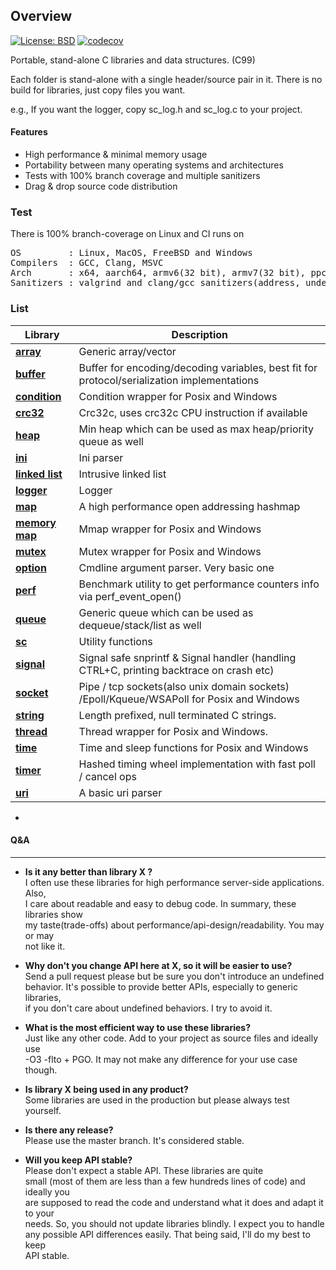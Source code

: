 ## Overview

[![License: BSD](https://img.shields.io/badge/License-BSD-blue.svg)](https://opensource.org/licenses/bsd-3-clause)
[![codecov](https://codecov.io/gh/tezc/sc/branch/master/graph/badge.svg?token=O8ZHQ0XZ30)](https://codecov.io/gh/tezc/sc)

Portable, stand-alone C libraries and data structures. (C99)

Each folder is stand-alone with a single header/source pair in it. There is no  
build for libraries, just copy files you want. 

e.g., If you want the logger, copy sc_log.h and sc_log.c to your project.

#### Features

- High performance & minimal memory usage
- Portability between many operating systems and architectures
- Tests with 100% branch coverage and multiple sanitizers
- Drag & drop source code distribution

### Test
There is 100% branch-coverage on Linux and CI runs on

<pre>
OS         : Linux, MacOS, FreeBSD and Windows  
Compilers  : GCC, Clang, MSVC  
Arch       : x64, aarch64, armv6(32 bit), armv7(32 bit), ppc64le, s390x(big endian), riscv64  
Sanitizers : valgrind and clang/gcc sanitizers(address, undefined, thread)
</pre>

### List

| Library                        | Description                                                                                 |
|--------------------------------|---------------------------------------------------------------------------------------------|
| **[array](array)**             | Generic array/vector                                                                        |
| **[buffer](buffer)**           | Buffer for encoding/decoding variables, best fit for protocol/serialization implementations |
| **[condition](condition)**     | Condition wrapper for Posix and Windows                                                     |
| **[crc32](crc32)**             | Crc32c, uses crc32c CPU instruction if available                                            |
| **[heap](heap)**               | Min heap which can be used as max heap/priority queue as well                               | 
| **[ini](ini)**                 | Ini parser                                                                                  |
| **[linked list](linked-list)** | Intrusive linked list                                                                       |
| **[logger](logger)**           | Logger                                                                                      |
| **[map](map)**                 | A high performance open addressing hashmap                                                  |
| **[memory map](memory-map)**   | Mmap wrapper for Posix and Windows                                                          |
| **[mutex](mutex)**             | Mutex wrapper for Posix and Windows                                                         |
| **[option](option)**           | Cmdline argument parser. Very basic one                                                     |
| **[perf](perf)**               | Benchmark utility to get performance counters info via perf_event_open()                    | 
| **[queue](queue)**             | Generic queue which can be used as dequeue/stack/list as well                               |
| **[sc](sc)**                   | Utility functions                                                                           |
| **[signal](signal)**           | Signal safe snprintf & Signal handler (handling CTRL+C, printing backtrace on crash etc)    |
| **[socket](socket)**           | Pipe / tcp sockets(also unix domain sockets) /Epoll/Kqueue/WSAPoll for Posix and Windows    |
| **[string](string)**           | Length prefixed, null terminated C strings.                                                 |
| **[thread](thread)**           | Thread wrapper for Posix and Windows.                                                       |
| **[time](time)**               | Time and sleep functions for Posix and Windows                                              |
| **[timer](timer)**             | Hashed timing wheel implementation with fast poll / cancel ops                              |
| **[uri](uri)**                 | A basic uri parser                                                                          |
  
-

#### Q&A

-----
* **Is it any better than library X ?**  
  I often use these libraries for high performance server-side applications. Also,  
  I care about readable and easy to debug code. In summary, these libraries show  
  my taste(trade-offs) about performance/api-design/readability. You may or may  
  not like it.


* **Why don't you change API here at X, so it will be easier to use?**  
  Send a pull request please but be sure you don't introduce an undefined  
  behavior. It's possible to provide better APIs, especially to generic libraries,  
  if you don't care about undefined behaviors. I try to avoid it.


* **What is the most efficient way to use these libraries?**  
  Just like any other code. Add to your project as source files and ideally use   
  -O3 -flto + PGO. It may not make any difference for your use case though.


* **Is library X being used in any product?**  
  Some libraries are used in the production but please always test yourself.


* **Is there any release?**   
  Please use the master branch. It's considered stable.


* **Will you keep API stable?**   
  Please don't expect a stable API. These libraries are quite  
  small (most of them are less than a few hundreds lines of code) and ideally you  
  are supposed to read the code and understand what it does and adapt it to your   
  needs. So, you should not update libraries blindly. I expect you to handle  
  any possible API differences easily. That being said, I'll do my best to keep  
  API stable.